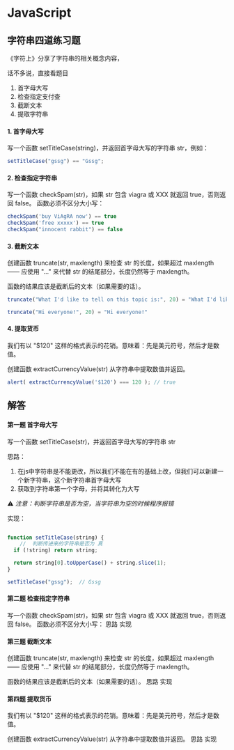 # JavaScript
## 字符串四道练习题

《字符上》分享了字符串的相关概念内容，

话不多说，直接看题目

1. 首字母大写
2. 检查指定支付查
3. 截断文本
4. 提取字符串

#### 1. 首字母大写
写一个函数 setTitleCase(string)，并返回首字母大写的字符串 str，例如：
```javascript 
setTitleCase("gssg") == "Gssg";
```
#### 2. 检查指定字符串
写一个函数 checkSpam(str)，如果 str 包含 viagra 或 XXX 就返回 true，否则返回 false。
函数必须不区分大小写：
```javascript 
checkSpam('buy ViAgRA now') == true
checkSpam('free xxxxx') == true
checkSpam("innocent rabbit") == false
```
#### 3. 截断文本
创建函数 truncate(str, maxlength) 来检查 str 的长度，如果超过 maxlength —— 应使用 "…" 来代替 str 的结尾部分，长度仍然等于 maxlength。

函数的结果应该是截断后的文本（如果需要的话）。
```javascript 
truncate("What I'd like to tell on this topic is:", 20) = "What I'd like to te…"

truncate("Hi everyone!", 20) = "Hi everyone!"
```
#### 4. 提取货币
我们有以 "$120" 这样的格式表示的花销。意味着：先是美元符号，然后才是数值。

创建函数 extractCurrencyValue(str) 从字符串中提取数值并返回。
```javascript 
alert( extractCurrencyValue('$120') === 120 ); // true
```


## 解答

#### 第一题 首字母大写
写一个函数 setTitleCase(str)，并返回首字母大写的字符串 str

思路：
1. 在js中字符串是不能更改，所以我们不能在有的基础上改，但我们可以新建一个新字符串，这个新字符串首字母大写
2. 获取到字符串第一个字母，并将其转化为大写

⚠️ _注意：判断字符串是否为空，当字符串为空的时候程序报错_

实现：
```JavaScript

function setTitleCase(string) {
    //  判断传进来的字符串是否为 真
  if (!string) return string;

  return string[0].toUpperCase() + string.slice(1);
}

setTitleCase("gssg");  // Gssg
```
#### 第二题 检查指定字符串
写一个函数 checkSpam(str)，如果 str 包含 viagra 或 XXX 就返回 true，否则返回 false。
函数必须不区分大小写：
思路
实现
#### 第三题 截断文本
创建函数 truncate(str, maxlength) 来检查 str 的长度，如果超过 maxlength —— 应使用 "…" 来代替 str 的结尾部分，长度仍然等于 maxlength。

函数的结果应该是截断后的文本（如果需要的话）。
思路
实现
#### 第四题 提取货币
我们有以 "$120" 这样的格式表示的花销。意味着：先是美元符号，然后才是数值。

创建函数 extractCurrencyValue(str) 从字符串中提取数值并返回。
思路
实现